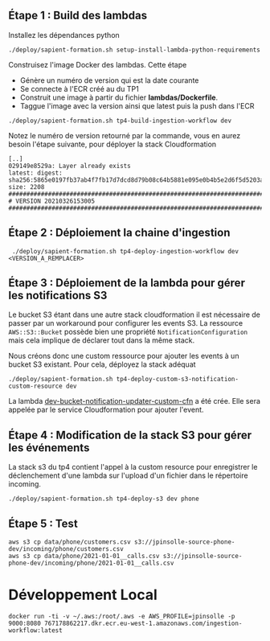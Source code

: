 ## Étape 1 : Build des lambdas
Installez les dépendances python
```
./deploy/sapient-formation.sh setup-install-lambda-python-requirements
```

Construisez l'image Docker des lambdas. Cette étape
* Génère un numéro de version qui est la date courante
* Se connecte à l'ECR créé au du TP1
* Construit une image à partir du fichier **lambdas/Dockerfile**.
* Taggue l'image avec la version ainsi que latest puis la push dans l'ECR
```
./deploy/sapient-formation.sh tp4-build-ingestion-workflow dev
```

Notez le numéro de version retourné par la commande, vous en aurez besoin l'étape suivante, pour déployer la stack Cloudformation
```shell
[..]
029149e8529a: Layer already exists 
latest: digest: sha256:5865e0197fb37ab4f7fb17d7dcd8d79b08c64b5881e095e0b4b5e2d6f5d5203a size: 2208
############################################################################################################
# VERSION 20210326153005
############################################################################################################
```


## Étape 2 : Déploiement la chaine d'ingestion

```
 ./deploy/sapient-formation.sh tp4-deploy-ingestion-workflow dev <VERSION_A_REMPLACER>
```

## Étape 3 : Déploiement de la lambda pour gérer les notifications S3
Le bucket S3 étant dans une autre stack cloudformation il est nécessaire de passer par un workaround pour configurer les
events S3. La ressource `AWS::S3::Bucket` possède bien une propriété `NotificationConfiguration` mais cela implique de
déclarer tout dans la même stack.

Nous créons donc une custom ressource pour ajouter les events à un bucket S3 existant. Pour cela, déployez la stack adéquat

```
./deploy/sapient-formation.sh tp4-deploy-custom-s3-notification-custom-resource dev
```

La lambda [dev-bucket-notification-updater-custom-cfn](https://eu-west-1.console.aws.amazon.com/lambda/home?region=eu-west-1#/functions/dev-bucket-notification-updater-custom-cfn?tab=code)
a été crée. Elle sera appelée par le service Cloudformation pour ajouter l'event.

## Étape 4 : Modification de la stack S3 pour gérer les événements

La stack s3 du tp4 contient l'appel à la custom resource pour enregistrer le déclenchement d'une lambda sur l'upload d'un fichier
dans le répertoire incoming.
```
./deploy/sapient-formation.sh tp4-deploy-s3 dev phone
```

## Étape 5 : Test
```shell
aws s3 cp data/phone/customers.csv s3://jpinsolle-source-phone-dev/incoming/phone/customers.csv
aws s3 cp data/phone/2021-01-01__calls.csv s3://jpinsolle-source-phone-dev/incoming/phone/2021-01-01__calls.csv
```


# Développement Local
```
docker run -ti -v ~/.aws:/root/.aws -e AWS_PROFILE=jpinsolle -p 9000:8080 767178862217.dkr.ecr.eu-west-1.amazonaws.com/ingestion-workflow:latest
```
